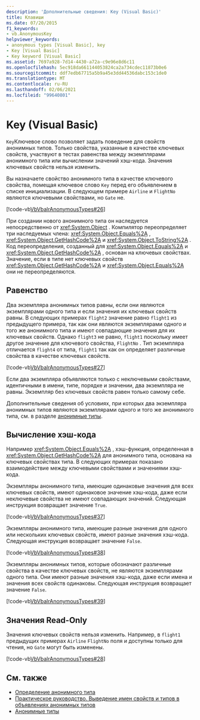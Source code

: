 ```yaml
---
description: 'Дополнительные сведения: Key (Visual Basic)'
title: Клавиши
ms.date: 07/20/2015
f1_keywords:
- vb.AnonymousKey
helpviewer_keywords:
- anonymous types [Visual Basic], key
- Key [Visual Basic]
- Key keyword [Visual Basic]
ms.assetid: 7697a928-7d14-4430-a72a-c9e96e8d6c11
ms.openlocfilehash: 5ec918da661144053824ca2a734cdec11873b0e6
ms.sourcegitcommit: ddf7edb67715a5b9a45e3dd44536dabc153c1de0
ms.translationtype: MT
ms.contentlocale: ru-RU
ms.lasthandoff: 02/06/2021
ms.locfileid: "99640801"
---
```

# <a name="key-visual-basic"></a>Key (Visual Basic)

`Key`Ключевое слово позволяет задать поведение для свойств анонимных типов. Только свойства, указанные в качестве ключевых свойств, участвуют в тестах равенства между экземплярами анонимного типа или вычислении значений хэш-кода. Значения ключевых свойств нельзя изменить.  
  
 Вы назначаете свойство анонимного типа в качестве ключевого свойства, помещая ключевое слово `Key` перед его объявлением в списке инициализации. В следующем примере `Airline` и `FlightNo` являются ключевыми свойствами, но `Gate` не.  
  
 [!code-vb[VbVbalrAnonymousTypes#26](~/samples/snippets/visualbasic/VS_Snippets_VBCSharp/VbVbalrAnonymousTypes/VB/Class2.vb#26)]  
  
 При создании нового анонимного типа он наследуется непосредственно от <xref:System.Object> . Компилятор переопределяет три наследуемых члена: <xref:System.Object.Equals%2A> , <xref:System.Object.GetHashCode%2A> и <xref:System.Object.ToString%2A> . Код переопределения, созданный для <xref:System.Object.Equals%2A> и <xref:System.Object.GetHashCode%2A> , основан на ключевых свойствах. Значение, если в типе нет ключевых свойств <xref:System.Object.GetHashCode%2A> и <xref:System.Object.Equals%2A> они не переопределяются.  
  
## <a name="equality"></a>Равенство  

 Два экземпляра анонимных типов равны, если они являются экземплярами одного типа и если значения их ключевых свойств равны. В следующих примерах `flight2` значение равно `flight1` из предыдущего примера, так как они являются экземплярами одного и того же анонимного типа и имеют совпадающие значения для их ключевых свойств. Однако `flight3` не равно, `flight1` поскольку имеет другое значение для ключевого свойства, `FlightNo` . Тип экземпляра отличается `flight4` от типа, `flight1` так как он определяет различные свойства в качестве ключевых свойств.  
  
 [!code-vb[VbVbalrAnonymousTypes#27](~/samples/snippets/visualbasic/VS_Snippets_VBCSharp/VbVbalrAnonymousTypes/VB/Class2.vb#27)]  
  
 Если два экземпляра объявляются только с неключевыми свойствами, идентичными в имени, типе, порядке и значении, два экземпляра не равны. Экземпляр без ключевых свойств равен только самому себе.  
  
 Дополнительные сведения об условиях, при которых два экземпляра анонимных типов являются экземплярами одного и того же анонимного типа, см. в разделе [анонимные типы](../../programming-guide/language-features/objects-and-classes/anonymous-types.md).  
  
## <a name="hash-code-calculation"></a>Вычисление хэш-кода  

 Например <xref:System.Object.Equals%2A> , хэш-функция, определенная в <xref:System.Object.GetHashCode%2A> для анонимного типа, основана на ключевых свойствах типа. В следующих примерах показано взаимодействие между ключевыми свойствами и значениями хэш-кода.  
  
 Экземпляры анонимного типа, имеющие одинаковые значения для всех ключевых свойств, имеют одинаковое значение хэш-кода, даже если неключевые свойства не имеют совпадающих значений. Следующая инструкция возвращает значение `True`.  
  
 [!code-vb[VbVbalrAnonymousTypes#37](~/samples/snippets/visualbasic/VS_Snippets_VBCSharp/VbVbalrAnonymousTypes/VB/Class2.vb#37)]  
  
 Экземпляры анонимного типа, имеющие разные значения для одного или нескольких ключевых свойств, имеют разные значения хэш-кода. Следующая инструкция возвращает значение `False`.  
  
 [!code-vb[VbVbalrAnonymousTypes#38](~/samples/snippets/visualbasic/VS_Snippets_VBCSharp/VbVbalrAnonymousTypes/VB/Class2.vb#38)]  
  
 Экземпляры анонимных типов, которые обозначают различные свойства в качестве ключевых свойств, не являются экземплярами одного типа. Они имеют разные значения хэш-кода, даже если имена и значения всех свойств одинаковы. Следующая инструкция возвращает значение `False`.  
  
 [!code-vb[VbVbalrAnonymousTypes#39](~/samples/snippets/visualbasic/VS_Snippets_VBCSharp/VbVbalrAnonymousTypes/VB/Class2.vb#39)]  
  
## <a name="read-only-values"></a>Значения Read-Only  

 Значения ключевых свойств нельзя изменить. Например, в `flight1` предыдущих примерах `Airline` `FlightNo` поля и доступны только для чтения, но `Gate` могут быть изменены.  
  
 [!code-vb[VbVbalrAnonymousTypes#28](~/samples/snippets/visualbasic/VS_Snippets_VBCSharp/VbVbalrAnonymousTypes/VB/Class2.vb#28)]  
  
## <a name="see-also"></a>См. также

- [Определение анонимного типа](../../programming-guide/language-features/objects-and-classes/anonymous-type-definition.md)
- [Практическое руководство. Выведение имен свойств и типов в объявлениях анонимных типов](../../programming-guide/language-features/objects-and-classes/how-to-infer-property-names-and-types-in-anonymous-type-declarations.md)
- [Анонимные типы](../../programming-guide/language-features/objects-and-classes/anonymous-types.md)
